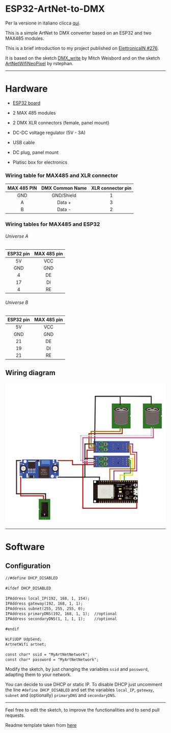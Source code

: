 # ESP32-ArtNet-to-DMX

Per la versione in italiano clicca [qui](README-ITA.md).

This is a simple ArtNet to DMX converter based on an ESP32 and two MAX485 modules.

This is a brief introduction to my project published on [ElettronicaIN #276](https://futuranet.it/prodotto/n-276-dicembre-2023-gennaio-2024/).

It is based on the sketch [DMX_write](https://github.com/someweisguy/esp_dmx) by Mitch Weisbord and on the sketch [ArtNetWifiNeoPixel](https://github.com/rstephan/ArtnetWifi) by rstephan.

------

# Hardware

- [ESP32 board](https://store.open-electronics.org/ESPWROOM32_ESP32_ESP-32S_DevelopmentBoard)

- 2 MAX 485 modules

- 2 DMX XLR connectors (female, panel mount)

- DC-DC voltage regulator (5V - 3A)

- USB cable

- DC plug, panel mount

- Platisc box for electronics

### Wiring table for MAX485 and XLR connector

| MAX 485 PIN | DMX Common Name | XLR connector pin |
|:-----------:|:---------------:|:-----------------:|
| GND         | GND/Shield      | 1                 |
| A           | Data +          | 3                 |
| B           | Data -          | 2                 |

### 

### Wiring tables for MAX485 and ESP32

###### Universe A

| ESP32 pin | MAX 485 pin |
|:---------:|:-----------:|
| 5V        | VCC         |
| GND       | GND         |
| 4         | DE          |
| 17        | DI          |
| 4         | RE          |

###### Universe B

| ESP32 pin | MAX 485 pin |
|:---------:|:-----------:|
| 5V        | VCC         |
| GND       | GND         |
| 21        | DE          |
| 19        | DI          |
| 21        | RE          |

## Wiring diagram

![Image deactivate](Media/wiring.png)

----

# Software

## Configuration

```arduino
//#define DHCP_DISABLED

#ifdef DHCP_DISABLED

IPAddress local_IP(192, 168, 1, 154);
IPAddress gateway(192, 168, 1, 1);
IPAddress subnet(255, 255, 255, 0);
IPAddress primaryDNS(192, 168, 1, 1);  //optional
IPAddress secondaryDNS(1, 1, 1, 1);    //optional

#endif

WiFiUDP UdpSend;
ArtnetWifi artnet;

const char* ssid = "MyArtNetNetwork";
const char* password = "MyArtNetNetwork";
```

Modify the sketch, by just changing the variables `ssid` and `password`, adapting them to your network. 

You can decide to use DHCP or static IP. To disable DHCP just uncomment the line `#define DHCP_DISABLED` and set the variables `local_IP`, `gateway`, `subnet` and (optionally) `primaryDNS` and `secondaryDNS`.

-------

Feel free to edit the sketch, to improve the functionalities and to send pull requests.

Readme template taken from [here](https://github.com/bremme/arduino-project/blob/master/README.md)
